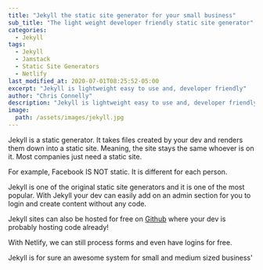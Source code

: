 ```yaml
---
title: "Jekyll the static site generator for your small business"
sub_title: "The light weight developer friendly static site generator"
categories:
  - Jekyll
tags:
  - Jekyll
  - Jamstack
  - Static Site Generators
  - Netlify
last_modified_at: 2020-07-01T08:25:52-05:00
excerpt: "Jekyll is lightweight easy to use and, developer friendly"
author: "Chris Connelly"
description: "Jekyll is lightweight easy to use and, developer friendly"
image:
  path: /assets/images/jekyll.jpg
---
```


Jekyll is a static generator. It takes files created by your dev and renders them down into a static site. Meaning, the site stays the same whoever is on it. Most companies just need a static site. 

For example, Facebook IS NOT static. It is different for each person. 

Jekyll is one of the original static site generators and it is one of the most popular. With Jekyll your dev can easily add on an admin section for you to login and create content without any code.

Jekyll sites can also be hosted for free on [Github](https://github.com) where your dev is probably hosting code already!

With Netlify, we can still process forms and even have logins for free. 

Jekyll is for sure an awesome system for small and medium sized business'